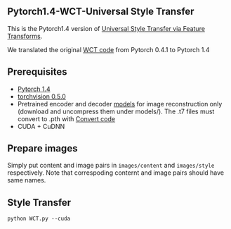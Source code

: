 ## Pytorch1.4-WCT-Universal Style Transfer
This is the Pytorch1.4 version of [Universal Style Transfer via Feature Transforms](https://arxiv.org/pdf/1705.08086.pdf).

We translated the original [WCT code](https://github.com/sunshineatnoon/PytorchWCT) from Pytorch 0.4.1 to Pytorch 1.4

## Prerequisites
- [Pytorch 1.4](http://pytorch.org/)
- [torchvision 0.5.0](https://github.com/pytorch/vision)
- Pretrained encoder and decoder [models](https://drive.google.com/file/d/1M5KBPfqrIUZqrBZf78CIxLrMUT4lD4t9/view?usp=sharing) for image reconstruction only (download and uncompress them under models/). The .t7 files must convert to .pth with [Convert code](https://github.com/clcarwin/convert_torch_to_pytorch)
- CUDA + CuDNN

## Prepare images
Simply put content and image pairs in `images/content` and `images/style` respectively. Note that correspoding conternt and image pairs should have same names.


## Style Transfer

```
python WCT.py --cuda
```
